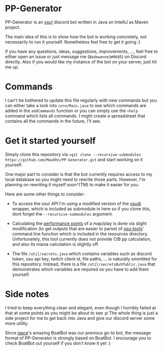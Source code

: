 # PP-Generator



PP-Generator is an [osu!](https://osu.ppy.sh/home) discord bot written in Java on IntelliJ as Maven project.

The main idea of this is to show how the bot is working concretely, not necessarily to run it yourself. Nonetheless feel free to get it going :)

If you have any questions, ideas, suggestions, improvements, ..., feel free to either open an issue or just message me (`Badewanne3#0685`) on Discord directly. Also if you would like my instance of the bot on your server, just hit me up.


# Commands



I can't be bothered to update this file regularly with new commands but you can either take a look into `core/Main.java` to see which commands are added in the `addCommands` function or you can simply use the `<help` command which lists all commands.
I might create a spreadsheet that contains all the commands in the future, I'll see.



# Get it started yourself



Simply clone this repository via `>git clone --recursive-submodules https://github.com/MaxOhn/PP-Generator.git` and start working on it yourself.

One major part to consider is that the bot currently requires access to my local database so you might need to rewrite those parts. However, I'm planning on rewriting it myself soon^(TM) to make it easier for you.

Here are some other things to consider:

- To access the osu! API I'm using a modified version of the [osu4j](https://github.com/oopsjpeg/osu4j) wrapper, which is included as submodule in here so if you clone this, dont forget the `--recursive-submodules` argument.

- Calculating the [performance points](https://osu.ppy.sh/help/wiki/Performance_Points) of a map/play is done via slight modification (to get outputs that are easier to parse) of [osu-tools](https://github.com/ppy/osu-tools)' command line function which is included in the resources directory. Unfortunately, this tool currently does not provide CtB pp calculation, and also its mania calculation is slightly off.

- The file `/util/secrets.java` which contains variables such as discord token, osu api key, twitch client id, file paths, ... is naturally ommitted for this repository. Instead, there is a file `/util/secretsButPublic.java` that demonstrates which variables are required so you have to add them yourself.



# Side notes



I tried to keep everything clean and elegant, even though I horribly failed at that at some points as you might be about to see :p The whole thing is just a side project for me to get back into Java and give our discord server some more utility.

Since [iaace](https://www.iaace.gg/)'s amazing BoatBot was our previous go-to bot, the message format of PP-Generator is strongly based on BoatBot. I encourage you to check BoatBot out yourself if you don't know it yet :)